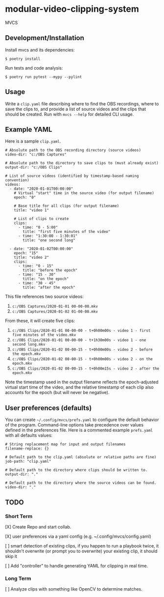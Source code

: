 # modular-video-clipping-system
MVCS

## Development/Installation

Install mvcs and its dependencies:

    $ poetry install

Run tests and code analysis:

    $ poetry run pytest --mypy --pylint

## Usage

Write a `clip.yaml` file describing where to find the OBS recordings, where to
save the clips to, and provide a list of source videos and the clips that
should be created. Run with `mvcs --help` for detailed CLI usage.

## Example YAML

Here is a sample `clip.yaml`.

    # Absolute path to the OBS recording directory (source videos)
    video-dir: "c:/OBS Captures"

    # Absolute path to the directory to save clips to (must already exist)
    output-dir: "c:/OBS Clips"

    # List of source videos (identified by timestamp-based naming convention)
    videos:
      - date: "2020-01-01T00:00:00"
        # Virtual "start" time in the source video (for output filename)
        epoch: "0"

        # Base title for all clips (for output filename)
        title: "video 1"

        # List of clips to create
        clips:
          - time: "0 - 5:00"
            title: "first five minutes of the video"
          - time: "1:30:00 - 1:30:01"
            title: "one second long"

      - date: "2020-01-02T00:00:00"
        epoch: "15"
        title: "video 2"
        clips:
          - time: "0 - 15"
            title: "before the epoch"
          - time: "15 - 30"
            title: "on the epoch"
          - time: "30 - 45"
            title: "after the epoch"

This file references two source videos:

1. `c:/OBS Captures/2020-01-01 00-00-00.mkv`
2. `c:/OBS Captures/2020-01-02 01-00-00.mkv`

From these, it will create five clips:

1. `c:/OBS Clips/2020-01-01 00-00-00 - t+0h00m00s - video 1 - first five minutes of the video.mkv`
2. `c:/OBS Clips/2020-01-01 00-00-00 - t+1h30m00s - video 1 - one second long.mkv`
3. `c:/OBS Clips/2020-01-02 00-00-15 - t+0h00m00s - video 2 - before the epoch.mkv`
4. `c:/OBS Clips/2020-01-02 00-00-15 - t+0h00m00s - video 2 - on the epoch.mkv`
5. `c:/OBS Clips/2020-01-02 00-00-15 - t+0h00m15s - video 2 - after the epoch.mkv`

Note the timestamp used in the output filename reflects the epoch-adjusted
virtual start time of the video, and the relative timestamp of each clip also
accounts for the epoch (but will never be negative).

## User preferences (defaults)

You can create `~/.config/mvcs/prefs.yaml` to configure the default behavior of
the program. Command-line options take precedence over values defined in the
preferences file. Here is a commented example `prefs.yaml` with all defaults
values:

    # String replacement map for input and output filenames
    filename-replace: {}

    # Default path to the clip.yaml (absolute or relative paths are fine)
    job-path: "clip.yaml"

    # Default path to the directory where clips should be written to.
    output-dir: "."

    # Default path to the directory where the source videos can be found.
    video-dir: "."

## TODO
### Short Term
[X] Create Repo and start collab.

[X] user preferences via a yaml config (e.g. ~/.config/mvcs/config.yaml)

[ ] smart detection of existing clips, if you happen to run a playbook twice, it shouldn't overwrite (or prompt you to overwrite) your existing clip, it should skip it

[ ] Add "controller" to handle generating YAML for clipping in real time.

### Long Term
[ ] Analyze clips with something like OpenCV to determine matches.
